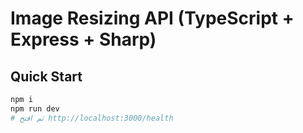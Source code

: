 # Image Resizing API (TypeScript + Express + Sharp)

## Quick Start
```bash
npm i
npm run dev
# ثم افتح http://localhost:3000/health
